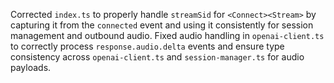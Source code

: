 Corrected `index.ts` to properly handle `streamSid` for `<Connect><Stream>` by capturing it from the `connected` event and using it consistently for session management and outbound audio.
Fixed audio handling in `openai-client.ts` to correctly process `response.audio.delta` events and ensure type consistency across `openai-client.ts` and `session-manager.ts` for audio payloads.